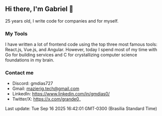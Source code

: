 ## Hi there, I'm Gabriel 👋

25 years old, I write code for companies and for myself.

### My Tools

I have written a lot of frontend code using the top three most famous tools: React.js, Vue.js, and Angular. However, today I spend most of my time with Go for building services and C for crystallizing computer science foundations in my brain.

### Contact me
- Discord: gmdias727
- Gmail: mazierig.tech@gmail.com
- LinkedIn: https://www.linkedin.com/in/gmdias0/
- Twitter/X: https://x.com/grande0_ 

Last update: Tue Sep 16 2025 16:42:01 GMT-0300 (Brasilia Standard Time)

